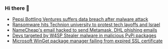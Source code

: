 ### Hi there 👋

<!--START_SECTION:feed-->
* [Pepsi Bottling Ventures suffers data breach after malware attack](https://www.bleepingcomputer.com/news/security/pepsi-bottling-ventures-suffers-data-breach-after-malware-attack/)
* [Ransomware hits Technion university to protest tech layoffs and Israel](https://www.bleepingcomputer.com/news/security/ransomware-hits-technion-university-to-protest-tech-layoffs-and-israel/)
* [NameCheap's email hacked to send Metamask, DHL phishing emails](https://www.bleepingcomputer.com/news/security/namecheaps-email-hacked-to-send-metamask-dhl-phishing-emails/)
* [Devs targeted by W4SP Stealer malware in malicious PyPi packages](https://www.bleepingcomputer.com/news/security/devs-targeted-by-w4sp-stealer-malware-in-malicious-pypi-packages/)
* [Microsoft WinGet package manager failing from expired SSL certificate](https://www.bleepingcomputer.com/news/security/microsoft-winget-package-manager-failing-from-expired-ssl-certificate/)
<!--END_SECTION:feed-->

<!--
**frankenk/frankenk** is a ✨ _special_ ✨ repository because its `README.md` (this file) appears on your GitHub profile.

Here are some ideas to get you started:

- 🔭 I’m currently working on ...
- 🌱 I’m currently learning ...
- 👯 I’m looking to collaborate on ...
- 🤔 I’m looking for help with ...
- 💬 Ask me about ...
- 📫 How to reach me: ...
- 😄 Pronouns: ...
- ⚡ Fun fact: ...
-->



